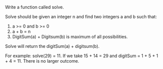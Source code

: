 Write a function called solve.

Solve should be given an integer n and find two integers a and b such that:

1. a >= 0 and b >= 0
2. a + b = n
3. DigitSum(a) + Digitsum(b) is maximum of all possibilities.

Solve will return the digitSum(a) + digitsum(b).

For example:
solve(29) = 11. If we take 15 + 14 = 29 and digitSum = 1 + 5 + 1 + 4 = 11. There is no larger outcome.
